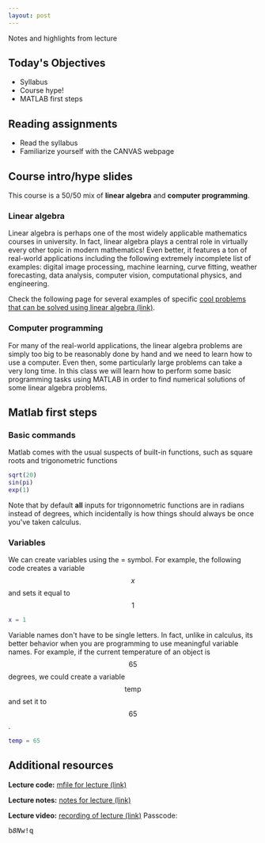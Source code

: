 ```yaml
---
layout: post
---
```


Notes and highlights from lecture

## Today's Objectives

* Syllabus
* Course hype!
* MATLAB first steps

## Reading assignments

* Read the syllabus
* Familiarize yourself with the CANVAS webpage

## Course intro/hype slides
This course is a 50/50 mix of **linear algebra** and **computer programming**.

### Linear algebra
Linear algebra is perhaps one of the most widely applicable mathematics courses in university.  In fact, linear algebra plays a central role in virtually every other topic in modern mathematics!  Even better, it features a ton of real-world applications including the following extremely incomplete list of examples: digital image processing, machine learning, curve fitting, weather forecasting, data analysis, computer vision, computational physics, and engineering.

Check the following page for several examples of specific <a target="_parent" href="https://wcasper.github.io/math107spring2021/extras/example-problems">cool problems that can be solved using linear algebra (link)</a>.

### Computer programming
For many of the real-world applications, the linear algebra problems are simply too big to be reasonably done by hand and we need to learn how to use a computer.  Even then, some particularly large problems can take a very long time.  In this class we will learn how to perform some basic programming tasks using MATLAB in order to find numerical solutions of some linear algebra problems.

## Matlab first steps

### Basic commands
Matlab comes with the usual suspects of built-in functions, such as square roots and trigonometric functions
```Matlab
sqrt(20)
sin(pi)
exp(1)
```
Note that by default **all** inputs for trigonnometric functions are in radians instead of degrees, which incidentally is how things should always be once you've taken calculus.

### Variables
We can create variables using the = symbol.
For example, the following code creates a variable $$x$$ and sets it equal to $$1$$
```Matlab
x = 1
```
Variable names don't have to be single letters.  In fact, unlike in calculus, its better behavior when you are programming to use meaningful variable names.  For example, if the current temperature of an object is $$65$$ degrees, we could create a variable $$\text{temp}$$ and set it to $$65$$.
```Matlab
temp = 65
```


## Additional resources
**Lecture code:** <a target="_parent" href="https://wcasper.github.io/math107spring2021/MATLAB/lecture1.m">mfile for lecture (link)</a>

**Lecture notes:** <a target="_parent" href="https://wcasper.github.io/math107spring2021/extras/notes/2021-01-25-Note-10-28.pdf">notes for lecture (link)</a>

**Lecture video:** <a target="_parent" href="https://fullerton.zoom.us/rec/share/-hOM1qTmWvCl0Hg-s5NlXj45SZwl7Xxs5Xl_BAHRFozHJZPyfmRdU74aFXgUEG76.NHQTXkMNRdO3e7v8">recording of lecture (link)</a> Passcode: <pre>b*8N*w!q</pre>



